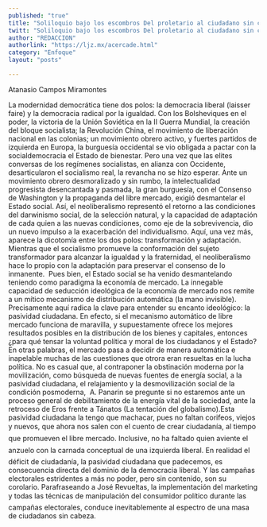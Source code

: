 ```yaml
---
published: "true"
title: "Soliloquio bajo los escombros Del proletario al ciudadano sin cabeza"
twitt: "Soliloquio bajo los escombros Del proletario al ciudadano sin cabeza"
author: "REDACCION"
authorlink: "https://ljz.mx/acercade.html"
category: "Enfoque"
layout: "posts"

---
```



  Atanasio Campos Miramontes



  La modernidad democrática tiene dos polos: la democracia liberal (laisser faire) y la democracia radical por la igualdad. Con los Bolsheviques en el poder, la victoria de la Unión Soviética en la II Guerra Mundial, la creación del bloque socialista; la Revolución China, el movimiento de liberación nacional en las colonias; un movimiento obrero activo, y fuertes partidos de izquierda en Europa, la burguesía occidental se vio obligada a pactar con la socialdemocracia el Estado de bienestar. Pero una vez que las elites conversas de los regímenes socialistas, en alianza con Occidente, desarticularon el socialismo real, la revancha no se hizo esperar. Ante un movimiento obrero desmoralizado y sin rumbo, la intelectualidad progresista desencantada y pasmada, la gran burguesía, con el Consenso de Washington y la propaganda del libre mercado, exigió desmantelar el Estado social. Así, el neoliberalismo representó el retorno a las condiciones del darwinismo social, de la selección natural, y la capacidad de adaptación de cada quien a las nuevas condiciones, como eje de la sobrevivencia, dio un nuevo impulso a la exacerbación del individualismo. Aquí, una vez más, aparece la dicotomía entre los dos polos: transformación y adaptación. Mientras que el socialismo promueve la conformación del sujeto transformador para alcanzar la igualdad y la fraternidad, el neoliberalismo hace lo propio con la adaptación para preservar el consenso de lo inmanente.  Pues bien, el Estado social se ha venido desmantelando teniendo como paradigma la economía de mercado. La innegable capacidad de seducción ideológica de la economía de mercado nos remite a un mítico mecanismo de distribución automática (la mano invisible). Precisamente aquí radica la clave para entender su encanto ideológico: la pasividad ciudadana. En efecto, si el mecanismo automático de libre mercado funciona de maravilla, y supuestamente ofrece los mejores resultados posibles en la distribución de los bienes y capitales, entonces ¿para qué tensar la voluntad política y moral de los ciudadanos y el Estado? En otras palabras, el mercado pasa a decidir de manera automática e inapelable muchas de las cuestiones que otrora eran resueltas en la lucha política. No es casual que, al contraponer la obstinación moderna por la movilización, como búsqueda de nuevas fuentes de energía social, a la pasividad ciudadana, el relajamiento y la desmovilización social de la condición posmoderna,  A. Panarin se pregunte si no estaremos ante un proceso general de debilitamiento de la energía vital de la sociedad, ante la retroceso de Eros frente a Tánatos (La tentación del globalismo).Esta pasividad ciudadana la tengo que machacar, pues no faltan corifeos, viejos y nuevos, que ahora nos salen con el cuento de crear ciudadanía, al tiempo que promueven el libre mercado. Inclusive, no ha faltado quien aviente el anzuelo con la carnada conceptual de una izquierda liberal. En realidad el déficit de ciudadanía, la pasividad ciudadana que padecemos, es consecuencia directa del dominio de la democracia liberal. Y las campañas electorales estridentes a más no poder, pero sin contenido, son su corolario. Parafraseando a José Revueltas, la implementación del marketing y todas las técnicas de manipulación del consumidor político durante las campañas electorales, conduce inevitablemente al espectro de una masa de ciudadanos sin cabeza. 

